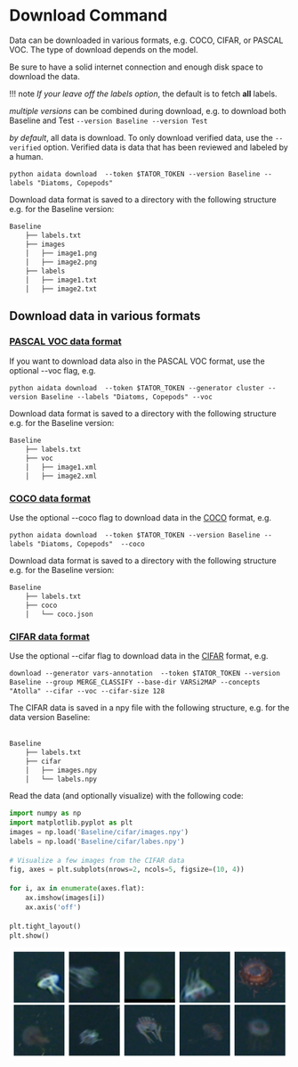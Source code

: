 # Download Command

Data can be downloaded in various formats, e.g. COCO, CIFAR, or PASCAL VOC.  The type of download
depends on the model.

Be sure to have a solid internet connection and enough disk space to download the data.

!!! note 
    *If your leave off the labels option*, the default is to fetch **all** labels.

*multiple versions* can be combined during download, e.g. to download both Baseline and Test
`--version Baseline --version Test`
 
*by default*, all data is download. To only download verified data, use the `--verified` option. Verified data is data that has been reviewed and labeled by a human.

    
```shell
python aidata download  --token $TATOR_TOKEN --version Baseline --labels "Diatoms, Copepods"
```

Download data format is saved to a directory with the following structure e.g. for the Baseline version:

```
Baseline
    ├── labels.txt
    ├── images
    │   ├── image1.png
    │   ├── image2.png 
    ├── labels
    │   ├── image1.txt
    │   ├── image2.txt 
```
 
##  Download data in various formats

### [PASCAL VOC data format](http://host.robots.ox.ac.uk/pascal/VOC/)

If you want to download data also in the PASCAL VOC format, use the optional --voc flag, e.g.

```shell
python aidata download  --token $TATOR_TOKEN --generator cluster --version Baseline --labels "Diatoms, Copepods" --voc
```

Download data format is saved to a directory with the following structure e.g. for the Baseline version:
```
Baseline
    ├── labels.txt
    ├── voc
    │   ├── image1.xml
    │   ├── image2.xml 
```
 
### [COCO data format](https://cocodataset.org/#home)

Use the optional --coco flag to download data in the [COCO](https://cocodataset.org/#home) format, e.g.

```shell
python aidata download  --token $TATOR_TOKEN --version Baseline --labels "Diatoms, Copepods"  --coco
```

Download data format is saved to a directory with the following structure e.g. for the Baseline version:
```
Baseline
    ├── labels.txt
    ├── coco
    │   └── coco.json
```
### [CIFAR data format](https://www.cs.toronto.edu/~kriz/cifar.html)

Use the optional --cifar flag to download data in the [CIFAR](https://www.cs.toronto.edu/~kriz/cifar.html) format, e.g.

```shell
download --generator vars-annotation  --token $TATOR_TOKEN --version Baseline --group MERGE_CLASSIFY --base-dir VARSi2MAP --concepts "Atolla" --cifar --voc --cifar-size 128
```

The CIFAR data is saved in a npy file with the following structure, e.g. for the data version Baseline:
```shell 

Baseline
    ├── labels.txt
    ├── cifar
    │   ├── images.npy
    │   └── labels.npy
```

Read the data (and optionally visualize) with the following code:

```python
import numpy as np
import matplotlib.pyplot as plt
images = np.load('Baseline/cifar/images.npy')
labels = np.load('Baseline/cifar/labes.npy')
 
# Visualize a few images from the CIFAR data
fig, axes = plt.subplots(nrows=2, ncols=5, figsize=(10, 4))

for i, ax in enumerate(axes.flat):
    ax.imshow(images[i])
    ax.axis('off')

plt.tight_layout()
plt.show()
```
 
![ Image link ](../imgs/atolla_cifar128.png)
